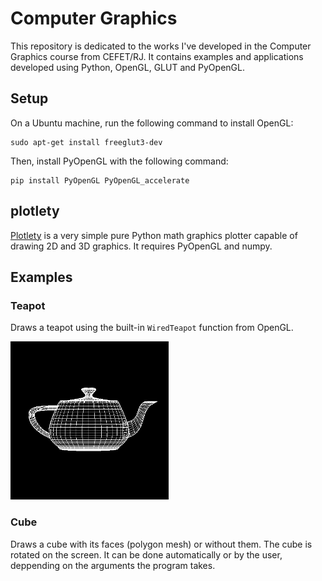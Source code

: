 [teapot]:images/teapot.png

# Computer Graphics

This repository is dedicated to the works I've developed in the Computer Graphics course from CEFET/RJ.
It contains examples and applications developed using Python, OpenGL, GLUT and PyOpenGL.

## Setup

On a Ubuntu machine, run the following command to install OpenGL:

```
sudo apt-get install freeglut3-dev
```

Then, install PyOpenGL with the following command:

```
pip install PyOpenGL PyOpenGL_accelerate
```

## plotlety
[Plotlety](https://github.com/lawrencestfs/plotlety) is a very simple pure Python math graphics plotter capable of drawing 2D and 3D graphics. It requires PyOpenGL and numpy.

## Examples

### Teapot
Draws a teapot using the built-in `WiredTeapot` function from OpenGL.

![teapot]

### Cube
Draws a cube with its faces (polygon mesh) or without them.
The cube is rotated on the screen. It can be done automatically or by the user, deppending on the arguments the program takes.